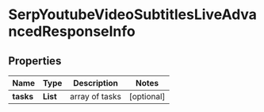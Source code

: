 # SerpYoutubeVideoSubtitlesLiveAdvancedResponseInfo


## Properties

| Name | Type | Description | Notes |
|------------ | ------------- | ------------- | -------------|
**tasks** | **List<SerpYoutubeVideoSubtitlesLiveAdvancedTaskInfo>** | array of tasks |[optional]|